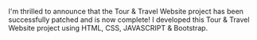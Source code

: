I'm thrilled to announce that the Tour & Travel Website project has been successfully patched and is now complete! I developed this Tour & Travel Website project using HTML,
CSS, JAVASCRIPT & Bootstrap.
